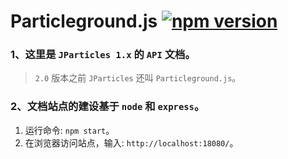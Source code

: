 # Particleground.js [![npm version](https://badge.fury.io/js/Particleground.js.svg)](https://badge.fury.io/js/Particleground.js)

### 1、这里是 `JParticles 1.x` 的 `API` 文档。
> `2.0` 版本之前 `JParticles` 还叫 `Particleground.js`。

### 2、文档站点的建设基于 `node` 和 `express`。
1. 运行命令: `npm start`。
1. 在浏览器访问站点，输入: `http://localhost:18080/`。